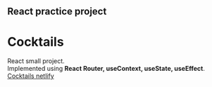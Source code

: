 ## React practice project
# Cocktails
React small project.<br/> 
Implemented using **React Router, useContext, useState, useEffect**.<br/>
<a href="https://cocktails-swapnoneel.netlify.app/">Cocktails netlify</a>

